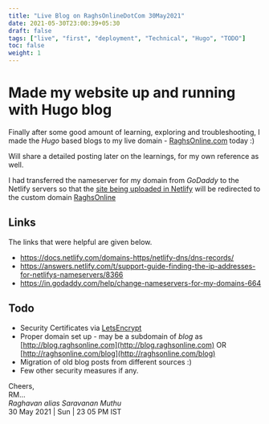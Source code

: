 ```yaml
---
title: "Live Blog on RaghsOnlineDotCom 30May2021"
date: 2021-05-30T23:00:39+05:30
draft: false
tags: ["live", "first", "deployment", "Technical", "Hugo", "TODO"]
toc: false
weight: 1
---
```


# Made my website up and running with Hugo blog

Finally after some good amount of learning, exploring and troubleshooting, I made the *Hugo* based blogs
to my live domain - [RaghsOnline.com](raghsonline.com) today :)

Will share a detailed posting later on the learnings, for my own reference as well. 

<!--more-->

I had transferred the nameserver for my domain from *GoDaddy* to the Netlify servers so that the [site being uploaded
in Netlify](https://raghsonline.netlify.app/) will be redirected to the custom domain [RaghsOnline](http://www.raghsOnline.com)

## Links 

The links that were helpful are given below. 

* https://docs.netlify.com/domains-https/netlify-dns/dns-records/
* https://answers.netlify.com/t/support-guide-finding-the-ip-addresses-for-netlifys-nameservers/8366
* https://in.godaddy.com/help/change-nameservers-for-my-domains-664


## Todo 

 * Security Certificates via [LetsEncrypt](http://letsencrypt.com)
 * Proper domain set up - may be a subdomain of *blog* as [http://blog.raghsonline.com](http://blog.raghsonline.com) OR [http://raghsonline.com/blog](http://raghsonline.com/blog)
 * Migration of old blog posts from different sources :) 
 * Few other security measures if any.

Cheers,\
RM...\
_Raghavan alias Saravanan Muthu_\
30 May 2021 | Sun | 23 05 PM IST
